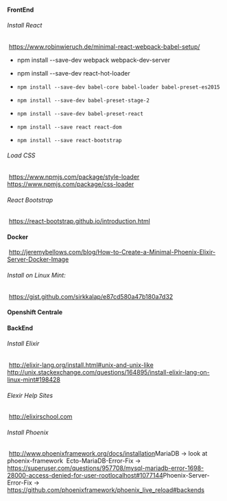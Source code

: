 #### FrontEnd

###### Install React

​	https://www.robinwieruch.de/minimal-react-webpack-babel-setup/

- npm install --save-dev webpack webpack-dev-server

- npm install --save-dev react-hot-loader

- ```
  npm install --save-dev babel-core babel-loader babel-preset-es2015
  ```


- ```
  npm install --save-dev babel-preset-stage-2
  ```

- ```
  npm install --save-dev babel-preset-react
  ```

- ```
  npm install --save react react-dom
  ```

- ```
  npm install --save react-bootstrap
  ```

###### Load CSS

​	https://www.npmjs.com/package/style-loader
​	https://www.npmjs.com/package/css-loader

###### React Bootstrap

​	https://react-bootstrap.github.io/introduction.html

#### Docker

​	http://jeremybellows.com/blog/How-to-Create-a-Minimal-Phoenix-Elixir-Server-Docker-Image

###### 	Install on Linux Mint: 

​		https://gist.github.com/sirkkalap/e87cd580a47b180a7d32	

#### Openshift Centrale

#### BackEnd

###### Install Elixir

​	http://elixir-lang.org/install.html#unix-and-unix-like
​	http://unix.stackexchange.com/questions/164895/install-elixir-lang-on-linux-mint#198428

###### 	Elexir Help Sites

​		http://elixirschool.com

###### Install Phoenix

​	http://www.phoenixframework.org/docs/installation
​	MariaDB -> look at phoenix-framework
​	Ecto-MariaDB-Error-Fix -> https://superuser.com/questions/957708/mysql-mariadb-error-1698-28000-access-denied-for-user-rootlocalhost#1077144
​	Phoenix-Server-Error-Fix -> https://github.com/phoenixframework/phoenix_live_reload#backends


